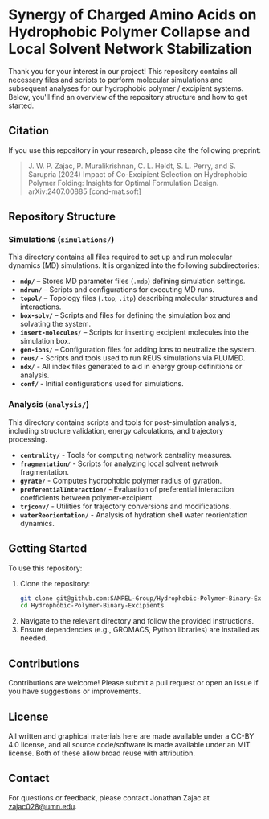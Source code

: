 # Synergy of Charged Amino Acids on Hydrophobic Polymer Collapse and Local Solvent Network Stabilization
Thank you for your interest in our project! This repository contains all necessary files and scripts to perform molecular simulations and subsequent analyses for our hydrophobic polymer / excipient systems. Below, you'll find an overview of the repository structure and how to get started.

## Citation
If you use this repository in your research, please cite the following preprint:

> J. W. P. Zajac, P. Muralikrishnan, C. L. Heldt, S. L. Perry, and S. Sarupria (2024) Impact of Co-Excipient Selection on Hydrophobic Polymer Folding: Insights for Optimal Formulation Design. arXiv:2407.00885 [cond-mat.soft]

## Repository Structure

### **Simulations** (`simulations/`)
This directory contains all files required to set up and run molecular dynamics (MD) simulations. It is organized into the following subdirectories:

- **`mdp/`** – Stores MD parameter files (`.mdp`) defining simulation settings.
- **`mdrun/`** – Scripts and configurations for executing MD runs.
- **`topol/`** – Topology files (`.top`, `.itp`) describing molecular structures and interactions.
- **`box-solv/`** – Scripts and files for defining the simulation box and solvating the system.
- **`insert-molecules/`** – Scripts for inserting excipient molecules into the simulation box.
- **`gen-ions/`** – Configuration files for adding ions to neutralize the system.
- **`reus/`** - Scripts and tools used to run REUS simulations via PLUMED.
- **`ndx/`** - All index files generated to aid in energy group definitions or analysis.
- **`conf/`** - Initial configurations used for simulations.

### **Analysis** (`analysis/`)
This directory contains scripts and tools for post-simulation analysis, including structure validation, energy calculations, and trajectory processing.

- **`centrality/`** - Tools for computing network centrality measures.
- **`fragmentation/`** - Scripts for analyzing local solvent network fragmentation.
- **`gyrate/`** - Computes hydrophobic polymer radius of gyration.
- **`preferentialInteraction/`** - Evaluation of preferential interaction coefficients between polymer-excipient.
- **`trjconv/`** - Utilities for trajectory conversions and modifications.
- **`waterReorientation/`** - Analysis of hydration shell water reorientation dynamics.

## Getting Started
To use this repository:
1. Clone the repository:
   ```bash
   git clone git@github.com:SAMPEL-Group/Hydrophobic-Polymer-Binary-Excipients.git
   cd Hydrophobic-Polymer-Binary-Excipients
   ```
2. Navigate to the relevant directory and follow the provided instructions.
3. Ensure dependencies (e.g., GROMACS, Python libraries) are installed as needed.

## Contributions
Contributions are welcome! Please submit a pull request or open an issue if you have suggestions or improvements.

## License
All written and graphical materials here are made available under a CC-BY 4.0 license, and all source code/software is made available under an MIT license. Both of these allow broad reuse with attribution.

## Contact
For questions or feedback, please contact Jonathan Zajac at zajac028@umn.edu.
